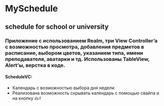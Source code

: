 # MySchedule
## schedule for school or university

### Приложение с использованием Realm, три View Controller’a c возможностью просмотра, добавления предметов в расписание, выбором цветов, указанием типа, имени преподавателя, аватарки и тд. Использованы TableView, Alert’ы, верстка в коде.

#### ScheduleVC:
- Календарь с возможностью выбора дня недели
- Реализована возможность скрывать календарь с помощью свайпа и на кнопку ``dsf``
